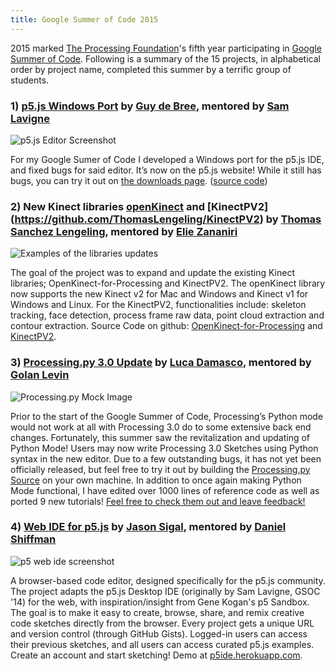 ```yaml
---
title: Google Summer of Code 2015
---
```


2015 marked [The Processing Foundation](http://processing.org)'s fifth year participating in [Google Summer of Code](https://developers.google.com/open-source/soc/).  Following is a summary of the 15 projects, in alphabetical order by project name, completed this summer by a terrific group of students.


### 1) [p5.js Windows Port](https://github.com/processing/p5.js-editor) by [Guy de Bree](https://github.com/Bruehausu), mentored by [Sam Lavigne](https://github.com/antiboredom)

![p5.js Editor Screenshot](http://i.imgur.com/tL0GUAm.png)

For my Google Sumer of Code I developed a Windows port for the p5.js IDE, and fixed bugs for said editor. It’s now on the p5.js website! While it still has bugs, you can try it out on [the downloads page](http://p5js.org/download/). ([source code](https://github.com/processing/p5.js-editor))

### 2) New Kinect libraries [openKinect](https://github.com/shiffman/OpenKinect-for-Processing) and [KinectPV2] (https://github.com/ThomasLengeling/KinectPV2) by [Thomas Sanchez Lengeling](http://codigogenerativo.com/), mentored by [Elie Zananiri](http://dpt.co/)


![Examples of the libraries updates](http://codigogenerativo.com/wp-content/uploads/Kinect_final.png)

The goal of the project was to expand and update the existing Kinect libraries; OpenKinect-for-Processing and KinectPV2. The openKinect library now supports the new Kinect v2 for Mac and Windows and Kinect v1 for Windows and Linux. For the KinectPV2, functionalities include: skeleton tracking, face detection, process frame raw data, point cloud extraction and contour extraction. Source Code on github: [OpenKinect-for-Processing](https://github.com/shiffman/OpenKinect-for-Processing) and [KinectPV2](https://github.com/ThomasLengeling/KinectPV2).

### 3) [Processing.py 3.0 Update](https://github.com/Luxapodular/processing.py) by [Luca Damasco](https://github.com/Luxapodular), mentored by [Golan Levin](https://github.com/golanlevin)

![Processing.py Mock Image](http://i.imgur.com/mVybW32m.png)

Prior to the start of the Google Summer of Code, Processing’s Python mode would not work at all with Processing 3.0 do to some extensive back end changes. Fortunately, this summer saw the revitalization and updating of Python Mode! Users may now write Processing 3.0 Sketches using Python syntax in the new editor. Due to a few outstanding bugs, it has not yet been officially released, but feel free to try it out by building the [Processing.py Source](https://github.com/Luxapodular/processing.py) on your own machine. In addition to once again making Python Mode functional, I have edited over 1000 lines of reference code as well as ported 9 new tutorials! [Feel free to check them out and leave feedback!](https://github.com/Luxapodular/processing-py-site) 

### 4) [Web IDE for p5.js](https://github.com/therewasaguy/p5js-webIDE) by [Jason Sigal](http://jasonsigal.cc), mentored by [Daniel Shiffman](http://shiffman.net/)

![p5 web ide screenshot](http://i.imgur.com/yKAxxMD.png)

A browser-based code editor, designed specifically for the p5.js community. The project adapts the p5.js Desktop IDE (originally by Sam Lavigne, GSOC '14) for the web, with inspiration/insight from Gene Kogan's p5 Sandbox. The goal is to make it easy to create, browse, share, and remix creative code sketches directly from the browser. Every project gets a unique URL and version control (through GitHub Gists). Logged-in users can access their previous sketches, and all users can access curated p5.js examples. Create an account and start sketching! Demo at [p5ide.herokuapp.com](http://p5ide.herokuapp.com/).
